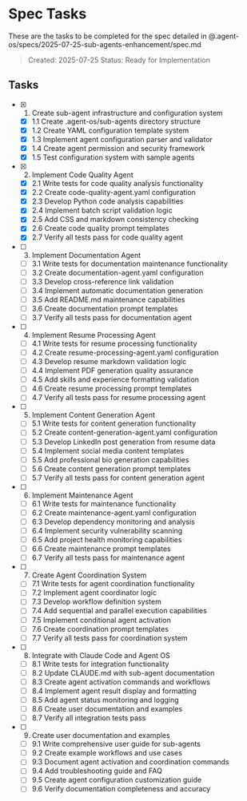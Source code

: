 # Spec Tasks

These are the tasks to be completed for the spec detailed in @.agent-os/specs/2025-07-25-sub-agents-enhancement/spec.md

> Created: 2025-07-25
> Status: Ready for Implementation

## Tasks

- [x] 1. Create sub-agent infrastructure and configuration system
  - [x] 1.1 Create .agent-os/sub-agents directory structure
  - [x] 1.2 Create YAML configuration template system
  - [x] 1.3 Implement agent configuration parser and validator
  - [x] 1.4 Create agent permission and security framework
  - [x] 1.5 Test configuration system with sample agents

- [x] 2. Implement Code Quality Agent
  - [x] 2.1 Write tests for code quality analysis functionality
  - [x] 2.2 Create code-quality-agent.yaml configuration
  - [x] 2.3 Develop Python code analysis capabilities
  - [x] 2.4 Implement batch script validation logic
  - [x] 2.5 Add CSS and markdown consistency checking
  - [x] 2.6 Create code quality prompt templates
  - [x] 2.7 Verify all tests pass for code quality agent

- [ ] 3. Implement Documentation Agent
  - [ ] 3.1 Write tests for documentation maintenance functionality
  - [ ] 3.2 Create documentation-agent.yaml configuration
  - [ ] 3.3 Develop cross-reference link validation
  - [ ] 3.4 Implement automatic documentation generation
  - [ ] 3.5 Add README.md maintenance capabilities
  - [ ] 3.6 Create documentation prompt templates
  - [ ] 3.7 Verify all tests pass for documentation agent

- [ ] 4. Implement Resume Processing Agent
  - [ ] 4.1 Write tests for resume processing functionality
  - [ ] 4.2 Create resume-processing-agent.yaml configuration
  - [ ] 4.3 Develop resume markdown validation logic
  - [ ] 4.4 Implement PDF generation quality assurance
  - [ ] 4.5 Add skills and experience formatting validation
  - [ ] 4.6 Create resume processing prompt templates
  - [ ] 4.7 Verify all tests pass for resume processing agent

- [ ] 5. Implement Content Generation Agent
  - [ ] 5.1 Write tests for content generation functionality
  - [ ] 5.2 Create content-generation-agent.yaml configuration
  - [ ] 5.3 Develop LinkedIn post generation from resume data
  - [ ] 5.4 Implement social media content templates
  - [ ] 5.5 Add professional bio generation capabilities
  - [ ] 5.6 Create content generation prompt templates
  - [ ] 5.7 Verify all tests pass for content generation agent

- [ ] 6. Implement Maintenance Agent
  - [ ] 6.1 Write tests for maintenance functionality
  - [ ] 6.2 Create maintenance-agent.yaml configuration
  - [ ] 6.3 Develop dependency monitoring and analysis
  - [ ] 6.4 Implement security vulnerability scanning
  - [ ] 6.5 Add project health monitoring capabilities
  - [ ] 6.6 Create maintenance prompt templates
  - [ ] 6.7 Verify all tests pass for maintenance agent

- [ ] 7. Create Agent Coordination System
  - [ ] 7.1 Write tests for agent coordination functionality
  - [ ] 7.2 Implement agent coordinator logic
  - [ ] 7.3 Develop workflow definition system
  - [ ] 7.4 Add sequential and parallel execution capabilities
  - [ ] 7.5 Implement conditional agent activation
  - [ ] 7.6 Create coordination prompt templates
  - [ ] 7.7 Verify all tests pass for coordination system

- [ ] 8. Integrate with Claude Code and Agent OS
  - [ ] 8.1 Write tests for integration functionality
  - [ ] 8.2 Update CLAUDE.md with sub-agent documentation
  - [ ] 8.3 Create agent activation commands and workflows
  - [ ] 8.4 Implement agent result display and formatting
  - [ ] 8.5 Add agent status monitoring and logging
  - [ ] 8.6 Create user documentation and examples
  - [ ] 8.7 Verify all integration tests pass

- [ ] 9. Create user documentation and examples
  - [ ] 9.1 Write comprehensive user guide for sub-agents
  - [ ] 9.2 Create example workflows and use cases
  - [ ] 9.3 Document agent activation and coordination commands
  - [ ] 9.4 Add troubleshooting guide and FAQ
  - [ ] 9.5 Create agent configuration customization guide
  - [ ] 9.6 Verify documentation completeness and accuracy